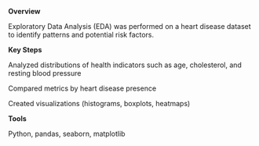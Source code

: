 **Overview**

Exploratory Data Analysis (EDA) was performed on a heart disease dataset to identify patterns and potential risk factors.

**Key Steps**

Analyzed distributions of health indicators such as age, cholesterol, and resting blood pressure

Compared metrics by heart disease presence

Created visualizations (histograms, boxplots, heatmaps)

**Tools**

Python, pandas, seaborn, matplotlib
